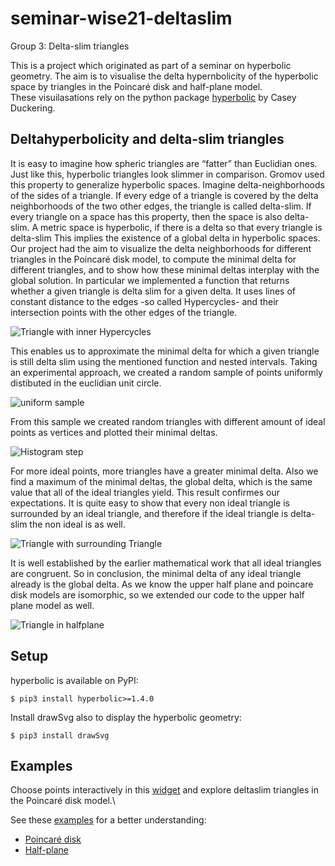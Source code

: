 # seminar-wise21-deltaslim

Group 3: Delta-slim triangles

This is a project which originated as part of a seminar on hyperbolic geometry. The aim is to visualise the delta hypernbolicity of the hyperbolic space by triangles in the Poincaré disk and half-plane model.\
These visuilasations rely on the python package [hyperbolic](https://github.com/cduck/hyperbolic) by Casey Duckering. 

## Deltahyperbolicity and delta-slim triangles

It is easy to imagine how spheric triangles are “fatter” than Euclidian ones. 
Just like this, hyperbolic triangles look slimmer in comparison. 
Gromov used this property to generalize hyperbolic spaces.
Imagine delta-neighborhoods of the sides of a triangle. 
If every edge of a triangle is covered by the delta neighborhoods of the two other edges, the triangle is called delta-slim.
If every triangle on a space has this property, then the space is also delta-slim.
A metric space is hyperbolic, if there is a delta so that every triangle is delta-slim 
This implies the existence of a global delta in hyperbolic spaces. \
Our project had the aim to visualize the delta neighborhoods for different triangles in the Poincaré disk model,
to compute the minimal delta for different triangles, 
and to show how these minimal deltas interplay with the global solution.
In particular we implemented a function that returns whether a given triangle is delta slim for a given delta.
It uses lines of constant distance to the edges -so called Hypercycles- and their intersection points with the other edges of the triangle.

![Triangle with inner Hypercycles](https://github.com/hegl-lab/proseminar-wise21-deltaslim/blob/main/examples/images/poincare_triangle_2_inneroffsetEdge.png)

This enables us to approximate the minimal delta for which a given triangle is still delta slim using the mentioned function and nested intervals.
Taking an experimental approach, we created a random sample of points uniformly distibuted in the euclidian unit circle.

![uniform sample](https://github.com/hegl-lab/proseminar-wise21-deltaslim/blob/main/examples/images/poincare_sample_points.png)

From this sample we created random triangles with different amount of ideal points as vertices and plotted their minimal deltas.

![Histogram step](https://github.com/hegl-lab/proseminar-wise21-deltaslim/blob/main/examples/images/histo_3000_64_3_step_30.png)

For more ideal points, more triangles have a greater minimal delta. 
Also we find a maximum of the minimal deltas, the global delta, which is the same value that all of the ideal triangles yield.
This result confirmes our expectations. 
It is quite easy to show that every non ideal triangle is surrounded by an ideal triangle, 
and therefore if the ideal triangle is delta-slim the non ideal is as well. 

![Triangle with surrounding Triangle](https://github.com/hegl-lab/proseminar-wise21-deltaslim/blob/main/examples/images/poincare_triangle_2_surroundingIdealTriangle.png)

It is well established by the earlier mathematical work that all ideal triangles are congruent. 
So in conclusion, the minimal delta of any ideal triangle already is the global delta.
As we know the upper half plane and poincare disk models are isomorphic, 
so we extended our code to the upper half plane model as well.

![Triangle in halfplane](https://github.com/hegl-lab/proseminar-wise21-deltaslim/blob/main/examples/images/halfplane_triangle_nbh3.png)

## Setup

hyperbolic is available on PyPI:
```
$ pip3 install hyperbolic>=1.4.0
```

Install drawSvg also to display the hyperbolic geometry:
```
$ pip3 install drawSvg
```

## Examples

Choose points interactively in this [widget](https://github.com/hegl-lab/proseminar-wise21-deltaslim/blob/main/examples/widget.ipynb) and explore deltaslim triangles in the Poincaré disk model.\

See these [examples](https://github.com/hegl-lab/proseminar-wise21-deltaslim/tree/main/examples) for a better understanding:

- [Poincaré disk](https://github.com/hegl-lab/proseminar-wise21-deltaslim/blob/main/examples/poincare.ipynb)
- [Half-plane](https://github.com/hegl-lab/proseminar-wise21-deltaslim/blob/main/examples/halfplane.ipynb)